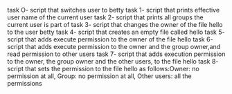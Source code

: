 task O- script that switches user to betty
task 1- script that prints effective user name of the current user
task 2- script that prints all groups the current user is part of
task 3- script that changes the owner of the file hello to the user betty
task 4- script that creates an empty file called hello
task 5- script that adds execute permission to the owner of the file hello
task 6- script that adds execute permission to the owner and the group owner,and read permission to other users
task 7- script that adds execution permission to the owner, the group owner and the other users, to the file hello
task 8- script that sets the permission to the file hello as follows:Owner: no permission at all, Group: no permission at all, 
Other users: all the permissions
